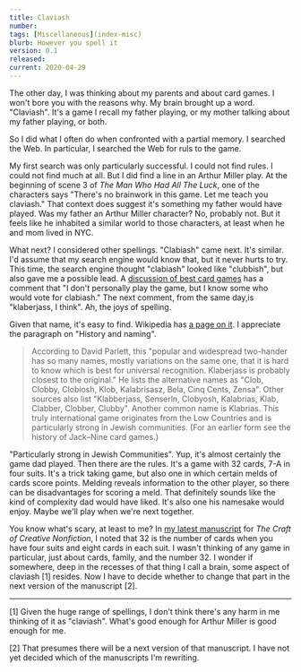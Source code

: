 ```yaml
---
title: Claviash
number: 
tags: [Miscellaneous](index-misc)
blurb: However you spell it
version: 0.1
released: 
current: 2020-04-29
---
```

The other day, I was thinking about my parents and about card games.
I won't bore you with the reasons why.  My brain brought up a word.
"Claviash".  It's a game I recall my father playing, or my mother
talking about my father playing, or both.

So I did what I often do when confronted with a partial memory.  I 
searched the Web.  In particular, I searched the Web for ruls to
the game.

My first search was only particularly successful.  I could not find
rules.  I could not find much at all.  But I did find a line in an
Arthur Miller play.  At the beginning of scene 3 of _The Man Who Had
All The Luck_, one of the characters says "There's no brainwork in
this game.  Let me teach you claviash."  That context does suggest
it's something my father would have played.  Was my father an
Arthur Miller character?  No, probably not.  But it feels like he
inhabited a similar world to those characters, at least when he and
mom lived in NYC.

What next?  I considered other spellings.  "Clabiash" came next.
It's similar.  I'd assume that my search engine would know that,
but it never hurts to try.  This time, the search engine thought
"clabiash" looked like "clubbish", but also gave me a possible lead.
A [discussion of best card
games](https://bridgewinners.com/article/view/best-card-game/) has
a comment that "I don't personally play the game, but I know some
who would vote for clabiash."  The next comment, from the same
day,is "klaberjass, I think".  Ah, the joys of spelling.

Given that name, it's easy to find.  Wikipedia has [a page on it](https://en.wikipedia.org/wiki/Klaberjass).  I appreciate the paragraph on "History and naming".

> According to David Parlett, this "popular and widespread two-hander has so many names, mostly variations on the same one, that it is hard to know which is best for universal recognition. Klaberjass is probably closest to the original." He lists the alternative names as "Clob, Clobby, Clobiosh, Klob, Kalabrisasz, Bela, Cinq Cents, Zensa". Other sources also list "Klabberjass, Senserln, Clobyosh, Kalabrias, Klab, Clabber, Clobber, Clubby". Another common name is Klabrias. This truly international game originates from the Low Countries and is particularly strong in Jewish communities. (For an earlier form see the history of Jack–Nine card games.) 

"Particularly strong in Jewish Communities".  Yup, it's almost
certainly the game dad played.  Then there are the rules.  It's a
game with 32 cards, 7-A in four suits.  It's a trick taking game,
but also one in which certain melds of cards score points.  Melding
reveals information to the other player, so there can be disadvantages
for scoring a meld.  That definitely sounds like the kind of complexity
dad would have liked.  It's also one his namesake would enjoy.  Maybe
we'll play when we're next together.

You know what's scary, at least to me?  In [my latest
manuscript](eng207-3b-manuscript) for _The Craft of Creative
Nonfiction_, I noted that 32 is the number of cards when you have
four suits and eight cards in each suit.  I wasn't thinking of any
game in particular, just about cards, family, and the number 32.
I wonder if somewhere, deep in the recesses of that thing I call a
brain, some aspect of claviash [1] resides.  Now I have to decide
whether to change that part in the next version of the manuscript [2].

---

[1] Given the huge range of spellings, I don't think there's any harm 
in me thinking of it as "claviash".  What's good enough for Arthur Miller
is good enough for me.

[2] That presumes there will be a next version of that manuscript.  I
have not yet decided which of the manuscripts I'm rewriting.
